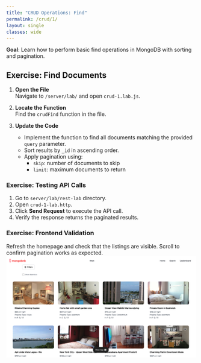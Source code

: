 ```yaml
---
title: "CRUD Operations: Find"
permalink: /crud/1/
layout: single
classes: wide
---
```


**Goal**: Learn how to perform basic find operations in MongoDB with sorting and pagination.

## Exercise: Find Documents

1. **Open the File**  
   Navigate to `/server/lab/` and open `crud-1.lab.js`.

2. **Locate the Function**  
   Find the `crudFind` function in the file.

3. **Update the Code**  
   - Implement the function to find all documents matching the provided `query` parameter.
   - Sort results by `_id` in ascending order.
   - Apply pagination using:
     - `skip`: number of documents to skip
     - `limit`: maximum documents to return

### Exercise: Testing API Calls
1. Go to `server/lab/rest-lab` directory.
2. Open `crud-1-lab.http`.
3. Click **Send Request** to execute the API call.
4. Verify the response returns the paginated results.

### Exercise: Frontend Validation
Refresh the homepage and check that the listings are visible. Scroll to confirm pagination works as expected.
![crud-1-lab](../../assets/images/crud-1-lab.png)
